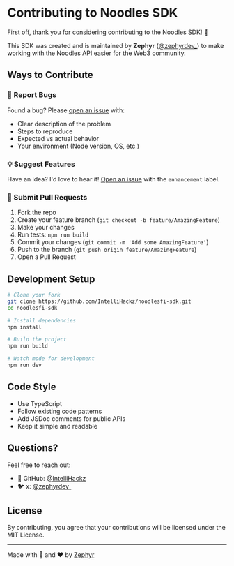 # Contributing to Noodles SDK

First off, thank you for considering contributing to the Noodles SDK! 🎉

This SDK was created and is maintained by **Zephyr** ([@zephyrdev_](https://x.com/zephyrdev_)) to make working with the Noodles API easier for the Web3 community.

## Ways to Contribute

### 🐛 Report Bugs

Found a bug? Please [open an issue](https://github.com/IntelliHackz/noodlesfi-sdk/issues) with:

- Clear description of the problem
- Steps to reproduce
- Expected vs actual behavior
- Your environment (Node version, OS, etc.)

### 💡 Suggest Features

Have an idea? I'd love to hear it! [Open an issue](https://github.com/IntelliHackz/noodlesfi-sdk/issues) with the `enhancement` label.

### 🔧 Submit Pull Requests

1. Fork the repo
2. Create your feature branch (`git checkout -b feature/AmazingFeature`)
3. Make your changes
4. Run tests: `npm run build`
5. Commit your changes (`git commit -m 'Add some AmazingFeature'`)
6. Push to the branch (`git push origin feature/AmazingFeature`)
7. Open a Pull Request

## Development Setup

```bash
# Clone your fork
git clone https://github.com/IntelliHackz/noodlesfi-sdk.git
cd noodlesfi-sdk

# Install dependencies
npm install

# Build the project
npm run build

# Watch mode for development
npm run dev
```

## Code Style

- Use TypeScript
- Follow existing code patterns
- Add JSDoc comments for public APIs
- Keep it simple and readable

## Questions?

Feel free to reach out:

- 🐙 GitHub: [@IntelliHackz](https://github.com/IntelliHackz)
- 🐦 x: [@zephyrdev_](https://x.com/zephyrdev_)

## License

By contributing, you agree that your contributions will be licensed under the MIT License.

---

Made with 🍜 and ❤️ by [Zephyr](https://github.com/IntelliHackz)
